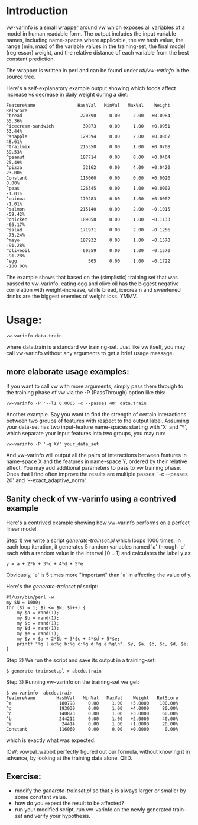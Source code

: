 # Introduction

vw-varinfo is a small wrapper around vw which exposes all variables of a model in human readable form. The output includes the input variable names, including name-spaces where applicable, the vw hash value, the range [min, max] of the variable values in the training-set, the final model (regressor) weight, and the relative distance of each variable from the best constant prediction.

The wrapper is written in perl and can be found under _utl/vw-varinfo_ in the source tree.

Here's a self-explanatory example output showing which foods affect increase vs decrease in daily weight during a diet:

    FeatureName                HashVal   MinVal   MaxVal    Weight   RelScore
    ^bread                      220390     0.00     2.00   +0.0984     55.36%
    ^icecream-sandwich           39873     0.00     1.00   +0.0951     53.44%
    ^snapple                    129594     0.00     2.00   +0.0867     48.61%
    ^trailmix                   215350     0.00     1.00   +0.0708     39.53%
    ^peanut                     187714     0.00     8.00   +0.0464     25.49%
    ^pizza                       32162     0.00     4.00   +0.0420     23.00%
    Constant                    116060     0.00     0.00   +0.0020      0.00%
    ^peas                       126345     0.00     1.00   +0.0002     -1.01%
    ^quinoa                     179283     0.00     1.00   +0.0002     -1.01%
    ^salmon                     215140     0.00     2.00   -0.1015    -59.42%
    ^chicken                    189058     0.00     1.00   -0.1133    -66.17%
    ^salad                      171971     0.00     2.00   -0.1256    -73.24%
    ^mayo                       187932     0.00     1.00   -0.1570    -91.28%
    ^oliveoil                    69559     0.00     1.00   -0.1570    -91.28%
    ^egg                           565     0.00     1.00   -0.1722   -100.00%

The example shows that based on the (simplistic) training set that was passed to vw-varinfo, eating egg and olive oil has the biggest negative correlation with weight-increase, while bread, icecream and sweetened drinks are the biggest enemies of weight loss. YMMV.

# Usage:

    vw-varinfo data.train

where data.train is a standard vw training-set.
Just like vw itself, you may call vw-varinfo without any arguments to get a brief usage message.

## more elaborate usage examples:

If you want to call vw with more arguments, simply pass them through to the training phase of vw via the -P (PassThrough) option like this:

    vw-varinfo -P '--l1 0.0005 -c --passes 40' data.train

Another example. Say you want to find the strength of certain interactions between two groups of features with respect to the output label.  Assuming your data-set has two input-feature name-spaces starting with 'X' and 'Y', which separate your input features into two groups, you may run:

    vw-varinfo -P '-q XY' your_data_set

And vw-varinfo will output all the pairs of interactions between features in name-space X and the features in name-space Y, ordered by their relative effect.  You may add additional parameters to pass to vw training phase.  Ones that I find often improve the results are multiple passes: '-c --passes 20' and '--exact_adaptive_norm'.

## Sanity check of vw-varinfo using a contrived example

Here's a contrived example showing how vw-varinfo performs on a perfect linear model.

Step 1) we write a script _generate-trainset.pl_ which loops 1000 times, in each loop iteration, it generates 5 random variables named 'a' through 'e' each with a random value in the interval [0 .. 1] and calculates the label y as:

    y = a + 2*b + 3*c + 4*d + 5*e

Obviously, 'e' is 5 times more "important" than 'a' in affecting the value of y.

Here's the _generate-trainset.pl_ script:

    #!/usr/bin/perl -w
    my $N = 1000;
    for ($i = 1; $i <= $N; $i++) {
        my $a = rand(1);
        my $b = rand(1);
        my $c = rand(1);
        my $d = rand(1);
        my $e = rand(1);
        my $y = $a + 2*$b + 3*$c + 4*$d + 5*$e;
        printf "%g | a:%g b:%g c:%g d:%g e:%g\n", $y, $a, $b, $c, $d, $e;
    }

Step 2) We run the script and save its output in a training-set:

    $ generate-trainset.pl > abcde.train

    
Step 3) Running vw-varinfo on the training-set we get:

    $ vw-varinfo  abcde.train
    FeatureName        HashVal   MinVal   MaxVal    Weight   RelScore
    ^e                  180798     0.00     1.00   +5.0000    100.00%
    ^d                  193030     0.00     1.00   +4.0000     80.00%
    ^c                  140873     0.00     1.00   +3.0000     60.00%
    ^b                  244212     0.00     1.00   +2.0000     40.00%
    ^a                   24414     0.00     1.00   +1.0000     20.00%
    Constant            116060     0.00     0.00   +0.0000      0.00%

which is exactly what was expected.

IOW: vowpal_wabbit perfectly figured out our formula, without knowing it in advance, by looking at the training data alone. QED.

## Exercise:

* modify the _generate-trainset.pl_ so that y is always larger or smaller by some constant value.
* how do you expect the result to be affected?
* run your modified script, run vw-varinfo on the newly generated train-set and verify your hypothesis.


